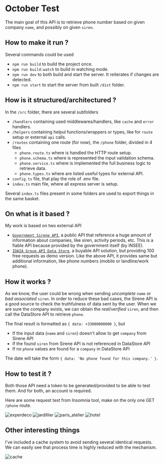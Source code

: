 # October Test

The main goal of this API is to retrieve phone number based on given company `name`, and possibly on given `siren`.

## How to make it run ?

Several commands could be used

- `npm run build` to build the project once.
- `npm run build:watch` to build in watching mode.
- `npm run dev` to both build and start the server. It reiterates if changes are detected.
- `npm run start` to start the server from built `/dist` folder.

## How is it structured/architectured ?

In the `/src` folder, there are several subfolders

- `/handlers` containing used middlewares/handlers, like `cache` and `error` handlers.
- `/helpers` containing helpul functions/wrappers or types, like for `route` setup or external `api` calls.
- `/routes` containing one route (for now), the `/phone` folder, divided in 4 files
  - `phone.route.ts` where is handled the HTTP route setup.
  - `phone.schema.ts` where is represented the input validation schema.
  - `phone.service.ts` where is implemented the full business logic to retrieve data.
  - `phone.types.ts` where are listed useful types for external API.
- `config.ts` file, that play the role of .env file.
- `index.ts` main file, where all express server is setup.

Several `index.ts` files present in some folders are used to export things in the same basket.

## On what is it based ?

My work is based on two external API

- [`Government Sirene API`](https://api.gouv.fr/documentation/sirene_v3), a public API that reference a huge amount of information about companies, like siren, activity periods, etc. This is a fiable API because provided by the government itself (by INSEE).
- [`IDAIA Group API Data Store`](https://api.api-datastore.com/doc/index.html), a buyable API solution, but providing 100 free requests as demo version. Like the above API, it provides same but additional information, like phone numbers (mobile or landline/work phone).

## How it works ?

As we know, the user could be wrong when sending _uncomplete_ `name` or _bad associated_ `siren`. In order to reduce these bad cases, the Sirene API is a good source to check the truthfulness of data sent by the user. When we are sure the company exists, we can obtain the _real_/_verified_ `siren`, and then call the DataStore API to retrieve `phone`.

The final result is formatted as `{ data: +33000000000 }`, but

- If the input data (`name` and `siren`) doesn't allow to get `company` from Sirene API
- If the found `siren` from Sirene API is not referenced in DataStore API
- If no `phone` values are found for a `company` in DataStore API

The date will take the form `{ data: 'No phone found for this company.' }`.

## How to test it ?

Both those API need a token to be generated/provided to be able to test them. And for both, an account is required.

Here are some request test from Insomnia tool, make on the only one GET `/phone` route.

![experdeco](https://user-images.githubusercontent.com/30266205/175837409-c343f680-e0dc-489d-b1d9-5f6bc405f727.png)
![jardillier](https://user-images.githubusercontent.com/30266205/175837396-0f1826ed-781d-4e53-8458-760f2e99f27f.png)
![paris_atelier](https://user-images.githubusercontent.com/30266205/175837400-0eb0df82-19bb-4db9-9f6e-9bd6c6b5c5e7.png)
![hotel](https://user-images.githubusercontent.com/30266205/175837404-ec390b1f-a520-4661-8e76-12e8d91089c1.png)

## Other interesting things

I've included a cache system to avoid sending several identical requests.
We can easily see that process time is highly reduced with the mechanism.

![cache](https://user-images.githubusercontent.com/30266205/175837559-e6f1be9e-5c4d-4f52-bffd-a5486740041e.png)
